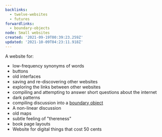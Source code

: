 ```yaml
---
backlinks:
  - twelve-websites
  - futures
forwardlinks:
  - boundary-objects
node: Small websites
created: '2021-09-19T00:39:23.259Z'
updated: '2021-10-09T04:23:11.918Z'
---
```

A website for:

- low-frequency synonyms of words
- buttons 
- old interfaces
- saving and re-discovering other websites
- exploring the links between other websites
- compiling and attempting to answer short questions about the internet
- dark patterns
- compiling discussion into a [boundary object](boundary-objects.md)
- A non-linear discussion 
- old maps
- subtle feeling of "thereness"
- book page layouts
- Website for digital things that cost 50 cents 

